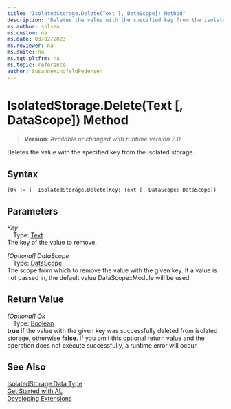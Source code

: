 ```yaml
---
title: "IsolatedStorage.Delete(Text [, DataScope]) Method"
description: "Deletes the value with the specified key from the isolated storage."
ms.author: solsen
ms.custom: na
ms.date: 03/02/2023
ms.reviewer: na
ms.suite: na
ms.tgt_pltfrm: na
ms.topic: reference
author: SusanneWindfeldPedersen
---
```

[//]: # (START>DO_NOT_EDIT)
[//]: # (IMPORTANT:Do not edit any of the content between here and the END>DO_NOT_EDIT.)
[//]: # (Any modifications should be made in the .xml files in the ModernDev repo.)
# IsolatedStorage.Delete(Text [, DataScope]) Method
> **Version**: _Available or changed with runtime version 2.0._

Deletes the value with the specified key from the isolated storage.


## Syntax
```AL
[Ok := ]  IsolatedStorage.Delete(Key: Text [, DataScope: DataScope])
```
## Parameters
*Key*  
&emsp;Type: [Text](../text/text-data-type.md)  
The key of the value to remove.  

*[Optional] DataScope*  
&emsp;Type: [DataScope](../datascope/datascope-option.md)  
The scope from which to remove the value with the given key. If a value is not passed in, the default value DataScope::Module will be used.  


## Return Value
*[Optional] Ok*  
&emsp;Type: [Boolean](../boolean/boolean-data-type.md)  
**true** if the value with the given key was successfully deleted from isolated storage, otherwise **false**. If you omit this optional return value and the operation does not execute successfully, a runtime error will occur.  


[//]: # (IMPORTANT: END>DO_NOT_EDIT)
## See Also
[IsolatedStorage Data Type](isolatedstorage-data-type.md)  
[Get Started with AL](../../devenv-get-started.md)  
[Developing Extensions](../../devenv-dev-overview.md)